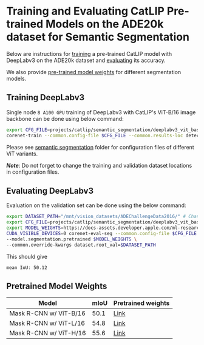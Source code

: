 # Training and Evaluating CatLIP Pre-trained Models on the ADE20k dataset for Semantic Segmentation

Below are instructions for [training](#training-deeplabv3) a pre-trained CatLIP model with DeepLabv3 on the ADE20k dataset and [evaluating](#evaluating-deeplabv3) its accuracy.

We also provide [pre-trained model weights](#pre-trained-models) for different segmentation models.

## Training DeepLabv3

Single node `8 A100 GPU` training of DeepLabv3 with CatLIP's ViT-B/16 image backbone can be done using below command:

```bash
export CFG_FILE=projects/catlip/semantic_segmentation/deeplabv3_vit_base.yaml
corenet-train --common.config-file $CFG_FILE --common.results-loc detection_results
```

Please see [semantic segmentation](./semantic_segmentation) folder for configuration files of different ViT variants.

***Note***: Do not forget to change the training and validation dataset locations in configuration files.

## Evaluating DeepLabv3

Evaluation on the validation set can be done using the below command:

```bash
export DATASET_PATH="/mnt/vision_datasets/ADEChallengeData2016/" # Change the path
export CFG_FILE=projects/catlip/semantic_segmentation/deeplabv3_vit_base.yaml
export MODEL_WEIGHTS=https://docs-assets.developer.apple.com/ml-research/models/corenet/v0.1.0/catlip/semantic-segmentation/ade20k/deeplabv3_vit_base.pt
CUDA_VISIBLE_DEVICES=0 corenet-eval-seg --common.config-file $CFG_FILE \
--model.segmentation.pretrained $MODEL_WEIGHTS \
--common.override-kwargs dataset.root_val=$DATASET_PATH
```

This should give

```
mean IoU: 50.12
```

## Pretrained Model Weights

| Model | mIoU | Pretrained weights |
| ---- | ---- | ---- |
| Mask R-CNN w/ ViT-B/16 | 50.1 | [Link](https://docs-assets.developer.apple.com/ml-research/models/corenet/v0.1.0/catlip/semantic-segmentation/ade20k/deeplabv3_vit_base.pt) |
| Mask R-CNN w/ ViT-L/16 | 54.8 | [Link](https://docs-assets.developer.apple.com/ml-research/models/corenet/v0.1.0/catlip/semantic-segmentation/ade20k/deeplabv3_vit_large.pt) |
| Mask R-CNN w/ ViT-H/16 | 55.6 | [Link](https://docs-assets.developer.apple.com/ml-research/models/corenet/v0.1.0/catlip/semantic-segmentation/ade20k/deeplabv3_vit_huge.pt) |

